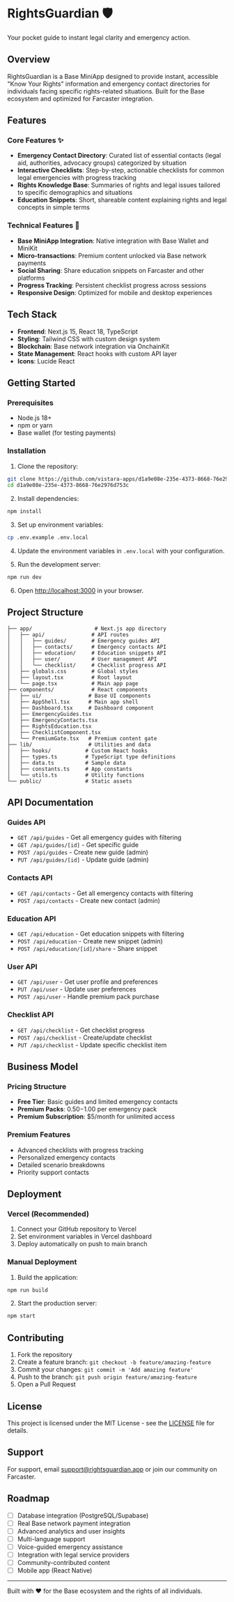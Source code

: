 # RightsGuardian 🛡️

Your pocket guide to instant legal clarity and emergency action.

## Overview

RightsGuardian is a Base MiniApp designed to provide instant, accessible "Know Your Rights" information and emergency contact directories for individuals facing specific rights-related situations. Built for the Base ecosystem and optimized for Farcaster integration.

## Features

### Core Features ✨

- **Emergency Contact Directory**: Curated list of essential contacts (legal aid, authorities, advocacy groups) categorized by situation
- **Interactive Checklists**: Step-by-step, actionable checklists for common legal emergencies with progress tracking
- **Rights Knowledge Base**: Summaries of rights and legal issues tailored to specific demographics and situations
- **Education Snippets**: Short, shareable content explaining rights and legal concepts in simple terms

### Technical Features 🔧

- **Base MiniApp Integration**: Native integration with Base Wallet and MiniKit
- **Micro-transactions**: Premium content unlocked via Base network payments
- **Social Sharing**: Share education snippets on Farcaster and other platforms
- **Progress Tracking**: Persistent checklist progress across sessions
- **Responsive Design**: Optimized for mobile and desktop experiences

## Tech Stack

- **Frontend**: Next.js 15, React 18, TypeScript
- **Styling**: Tailwind CSS with custom design system
- **Blockchain**: Base network integration via OnchainKit
- **State Management**: React hooks with custom API layer
- **Icons**: Lucide React

## Getting Started

### Prerequisites

- Node.js 18+ 
- npm or yarn
- Base wallet (for testing payments)

### Installation

1. Clone the repository:
```bash
git clone https://github.com/vistara-apps/d1a9e08e-235e-4373-8668-76e2976d753c.git
cd d1a9e08e-235e-4373-8668-76e2976d753c
```

2. Install dependencies:
```bash
npm install
```

3. Set up environment variables:
```bash
cp .env.example .env.local
```

4. Update the environment variables in `.env.local` with your configuration.

5. Run the development server:
```bash
npm run dev
```

6. Open [http://localhost:3000](http://localhost:3000) in your browser.

## Project Structure

```
├── app/                    # Next.js app directory
│   ├── api/               # API routes
│   │   ├── guides/        # Emergency guides API
│   │   ├── contacts/      # Emergency contacts API
│   │   ├── education/     # Education snippets API
│   │   ├── user/          # User management API
│   │   └── checklist/     # Checklist progress API
│   ├── globals.css        # Global styles
│   ├── layout.tsx         # Root layout
│   └── page.tsx           # Main app page
├── components/            # React components
│   ├── ui/               # Base UI components
│   ├── AppShell.tsx      # Main app shell
│   ├── Dashboard.tsx     # Dashboard component
│   ├── EmergencyGuides.tsx
│   ├── EmergencyContacts.tsx
│   ├── RightsEducation.tsx
│   ├── ChecklistComponent.tsx
│   └── PremiumGate.tsx   # Premium content gate
├── lib/                  # Utilities and data
│   ├── hooks/           # Custom React hooks
│   ├── types.ts         # TypeScript type definitions
│   ├── data.ts          # Sample data
│   ├── constants.ts     # App constants
│   └── utils.ts         # Utility functions
└── public/              # Static assets
```

## API Documentation

### Guides API

- `GET /api/guides` - Get all emergency guides with filtering
- `GET /api/guides/[id]` - Get specific guide
- `POST /api/guides` - Create new guide (admin)
- `PUT /api/guides/[id]` - Update guide (admin)

### Contacts API

- `GET /api/contacts` - Get all emergency contacts with filtering
- `POST /api/contacts` - Create new contact (admin)

### Education API

- `GET /api/education` - Get education snippets with filtering
- `POST /api/education` - Create new snippet (admin)
- `POST /api/education/[id]/share` - Share snippet

### User API

- `GET /api/user` - Get user profile and preferences
- `PUT /api/user` - Update user preferences
- `POST /api/user` - Handle premium pack purchase

### Checklist API

- `GET /api/checklist` - Get checklist progress
- `POST /api/checklist` - Create/update checklist
- `PUT /api/checklist` - Update specific checklist item

## Business Model

### Pricing Structure

- **Free Tier**: Basic guides and limited emergency contacts
- **Premium Packs**: $0.50-$1.00 per emergency pack
- **Premium Subscription**: $5/month for unlimited access

### Premium Features

- Advanced checklists with progress tracking
- Personalized emergency contacts
- Detailed scenario breakdowns
- Priority support contacts

## Deployment

### Vercel (Recommended)

1. Connect your GitHub repository to Vercel
2. Set environment variables in Vercel dashboard
3. Deploy automatically on push to main branch

### Manual Deployment

1. Build the application:
```bash
npm run build
```

2. Start the production server:
```bash
npm start
```

## Contributing

1. Fork the repository
2. Create a feature branch: `git checkout -b feature/amazing-feature`
3. Commit your changes: `git commit -m 'Add amazing feature'`
4. Push to the branch: `git push origin feature/amazing-feature`
5. Open a Pull Request

## License

This project is licensed under the MIT License - see the [LICENSE](LICENSE) file for details.

## Support

For support, email support@rightsguardian.app or join our community on Farcaster.

## Roadmap

- [ ] Database integration (PostgreSQL/Supabase)
- [ ] Real Base network payment integration
- [ ] Advanced analytics and user insights
- [ ] Multi-language support
- [ ] Voice-guided emergency assistance
- [ ] Integration with legal service providers
- [ ] Community-contributed content
- [ ] Mobile app (React Native)

---

Built with ❤️ for the Base ecosystem and the rights of all individuals.
